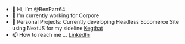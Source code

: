 - 👋 Hi, I’m @BenParr64
- 👀 I’m currently working for Corpore
- 🌱 Personal Projects: Currently developing Headless Eccomerce Site using NextJS for my sideline [Kegthat](https://kegthat.com)
- 📫 How to reach me ... [LinkedIn](www.linkedin.com/in/benparr64)

<!---
BenParr64/BenParr64 is a ✨ special ✨ repository because its `README.md` (this file) appears on your GitHub profile.
You can click the Preview link to take a look at your changes.
--->
